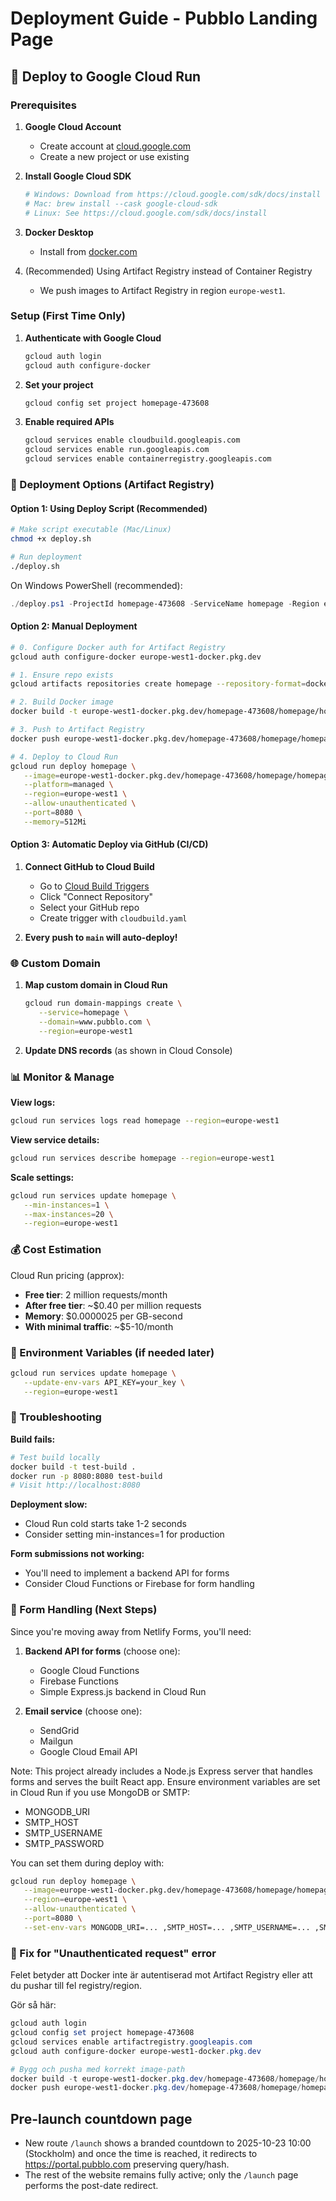 # Deployment Guide - Pubblo Landing Page

## 🚀 Deploy to Google Cloud Run

### Prerequisites

1. **Google Cloud Account**
   - Create account at [cloud.google.com](https://cloud.google.com)
   - Create a new project or use existing

2. **Install Google Cloud SDK**
   ```bash
   # Windows: Download from https://cloud.google.com/sdk/docs/install
   # Mac: brew install --cask google-cloud-sdk
   # Linux: See https://cloud.google.com/sdk/docs/install
   ```

3. **Docker Desktop**
   - Install from [docker.com](https://www.docker.com/products/docker-desktop)

4. (Recommended) Using Artifact Registry instead of Container Registry
   - We push images to Artifact Registry in region `europe-west1`.

### Setup (First Time Only)

1. **Authenticate with Google Cloud**
   ```bash
   gcloud auth login
   gcloud auth configure-docker
   ```

2. **Set your project**
   ```bash
   gcloud config set project homepage-473608
   ```

3. **Enable required APIs**
   ```bash
   gcloud services enable cloudbuild.googleapis.com
   gcloud services enable run.googleapis.com
   gcloud services enable containerregistry.googleapis.com
   ```

### 🎯 Deployment Options (Artifact Registry)

#### Option 1: Using Deploy Script (Recommended)

```bash
# Make script executable (Mac/Linux)
chmod +x deploy.sh

# Run deployment
./deploy.sh
```

On Windows PowerShell (recommended):
```powershell
./deploy.ps1 -ProjectId homepage-473608 -ServiceName homepage -Region europe-west1 -RepoName homepage
```

#### Option 2: Manual Deployment

```bash
# 0. Configure Docker auth for Artifact Registry
gcloud auth configure-docker europe-west1-docker.pkg.dev

# 1. Ensure repo exists
gcloud artifacts repositories create homepage --repository-format=docker --location=europe-west1 --description "Homepage images"

# 2. Build Docker image
docker build -t europe-west1-docker.pkg.dev/homepage-473608/homepage/homepage:latest .

# 3. Push to Artifact Registry
docker push europe-west1-docker.pkg.dev/homepage-473608/homepage/homepage:latest

# 4. Deploy to Cloud Run
gcloud run deploy homepage \
   --image=europe-west1-docker.pkg.dev/homepage-473608/homepage/homepage:latest \
   --platform=managed \
   --region=europe-west1 \
   --allow-unauthenticated \
   --port=8080 \
   --memory=512Mi
```

#### Option 3: Automatic Deploy via GitHub (CI/CD)

1. **Connect GitHub to Cloud Build**
   - Go to [Cloud Build Triggers](https://console.cloud.google.com/cloud-build/triggers)
   - Click "Connect Repository"
   - Select your GitHub repo
   - Create trigger with `cloudbuild.yaml`

2. **Every push to `main` will auto-deploy!**

### 🌐 Custom Domain

1. **Map custom domain in Cloud Run**
   ```bash
   gcloud run domain-mappings create \
      --service=homepage \
      --domain=www.pubblo.com \
      --region=europe-west1
   ```

2. **Update DNS records** (as shown in Cloud Console)

### 📊 Monitor & Manage

**View logs:**
```bash
gcloud run services logs read homepage --region=europe-west1
```

**View service details:**
```bash
gcloud run services describe homepage --region=europe-west1
```

**Scale settings:**
```bash
gcloud run services update homepage \
   --min-instances=1 \
   --max-instances=20 \
   --region=europe-west1
```

### 💰 Cost Estimation

Cloud Run pricing (approx):
- **Free tier**: 2 million requests/month
- **After free tier**: ~$0.40 per million requests
- **Memory**: $0.0000025 per GB-second
- **With minimal traffic**: ~$5-10/month

### 🔧 Environment Variables (if needed later)

```bash
gcloud run services update homepage \
   --update-env-vars API_KEY=your_key \
   --region=europe-west1
```

### 🐛 Troubleshooting

**Build fails:**
```bash
# Test build locally
docker build -t test-build .
docker run -p 8080:8080 test-build
# Visit http://localhost:8080
```

**Deployment slow:**
- Cloud Run cold starts take 1-2 seconds
- Consider setting min-instances=1 for production

**Form submissions not working:**
- You'll need to implement a backend API for forms
- Consider Cloud Functions or Firebase for form handling

### 📧 Form Handling (Next Steps)

Since you're moving away from Netlify Forms, you'll need:

1. **Backend API for forms** (choose one):
   - Google Cloud Functions
   - Firebase Functions
   - Simple Express.js backend in Cloud Run

2. **Email service** (choose one):
   - SendGrid
   - Mailgun
   - Google Cloud Email API

Note: This project already includes a Node.js Express server that handles forms and serves the built React app. Ensure environment variables are set in Cloud Run if you use MongoDB or SMTP:

- MONGODB_URI
- SMTP_HOST
- SMTP_USERNAME
- SMTP_PASSWORD

You can set them during deploy with:

```bash
gcloud run deploy homepage \
   --image=europe-west1-docker.pkg.dev/homepage-473608/homepage/homepage:latest \
   --region=europe-west1 \
   --allow-unauthenticated \
   --port=8080 \
   --set-env-vars MONGODB_URI=... ,SMTP_HOST=... ,SMTP_USERNAME=... ,SMTP_PASSWORD=...
```

### 🔐 Fix for "Unauthenticated request" error

Felet betyder att Docker inte är autentiserad mot Artifact Registry eller att du pushar till fel registry/region.

Gör så här:

```powershell
gcloud auth login
gcloud config set project homepage-473608
gcloud services enable artifactregistry.googleapis.com
gcloud auth configure-docker europe-west1-docker.pkg.dev

# Bygg och pusha med korrekt image-path
docker build -t europe-west1-docker.pkg.dev/homepage-473608/homepage/homepage:latest .
docker push europe-west1-docker.pkg.dev/homepage-473608/homepage/homepage:latest
```

## Pre-launch countdown page

- New route `/launch` shows a branded countdown to 2025-10-23 10:00 (Stockholm) and once the time is reached, it redirects to https://portal.pubblo.com preserving query/hash.
- The rest of the website remains fully active; only the `/launch` page performs the post-date redirect.

